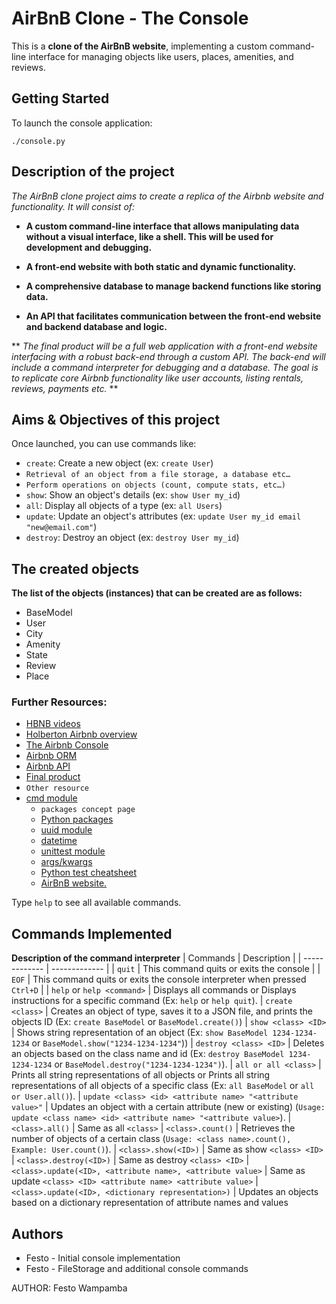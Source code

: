 # AirBnB Clone - The Console

This is a **clone of the AirBnB website**, implementing a custom command-line interface for managing objects like users, places, amenities, and reviews. 

## Getting Started

To launch the console application:

```
./console.py
```

## Description of the project

*The AirBnB clone project aims to create a replica of the Airbnb website and functionality. It will consist of:*

- **A custom command-line interface that allows manipulating data without a visual interface, like a shell. This will be used for development and debugging.**

- **A front-end website with both static and dynamic functionality.**

- **A comprehensive database to manage backend functions like storing data.**

- **An API that facilitates communication between the front-end website and backend database and logic.**

** *The final product will be a full web application with a front-end website interfacing with a robust back-end through a custom API. The back-end will include a command interpreter for debugging and a database. The goal is to replicate core Airbnb functionality like user accounts, listing rentals, reviews, payments etc.* ** 

## Aims & Objectives of this project
Once launched, you can use commands like:

- `create`: Create a new object (ex: `create User`)
- `Retrieval of an object from a file storage, a database etc… `
- `Perform operations on objects (count, compute stats, etc…)`
- `show`: Show an object's details (ex: `show User my_id`) 
- `all`: Display all objects of a type (ex: `all Users`)
- `update`: Update an object's attributes (ex: `update User my_id email "new@email.com"`)
- `destroy`: Destroy an object (ex: `destroy User my_id`)

## The created objects
**The list of the objects (instances) that can be created are as follows:**
- BaseModel
- User
- City
- Amenity
- State
- Review
- Place

### Further Resources:
* [HBNB videos](https://www.youtube.com/playlist?list=PLlLHfkTcnvmPOp6jv_89tRpJUMFrP-Wbi)
* [Holberton Airbnb overview](https://www.youtube.com/watch?v=QTwmCB_AWqI)
* [The Airbnb Console](https://www.youtube.com/watch?v=jeJwRB33YNg)
* [Airbnb ORM](https://www.youtube.com/watch?v=ZwCD8cNZk9U)
* [Airbnb API](https://www.youtube.com/watch?v=LrQhULlFJdU)
* [Final product](https://www.youtube.com/watch?v=m-cfupVumos)
* ```Other resource```
* [cmd module](https://docs.python.org/3.8/library/cmd.html)
    * ```packages concept page```
    * [Python packages](https://docs.python.org/3.4/tutorial/modules.html#packages)
    * [uuid module](https://docs.python.org/3.8/library/uuid.html)
    * [datetime](https://docs.python.org/3.8/library/datetime.html)
    * [unittest module](https://docs.python.org/3.8/library/unittest.html#module-unittest)
    * [args/kwargs](https://yasoob.me/2013/08/04/args-and-kwargs-in-python-explained/)
    * [Python test cheatsheet](https://www.pythonsheets.com/notes/python-tests.html)
    * [ AirBnB website.](https://www.airbnb.com/)

Type `help` to see all available commands.

## Commands Implemented
**Description of the command interpreter**
| Commands  | Description |
| ------------- | ------------- |
| ```quit```  | This command quits or exits the console  |
| ```EOF```  | This command quits or exits the console interpreter when pressed ```Ctrl+D``` |
| ```help``` or ```help <command>```  | Displays all commands or Displays instructions for a specific command (Ex: ```help``` or ```help quit```).
| ```create <class>```  | Creates an object of type, saves it to a JSON file, and prints the objects ID (Ex: ```create BaseModel``` or ```BaseModel.create()```)
| ```show <class> <ID>```  | Shows string representation of an object (Ex: ```show BaseModel 1234-1234-1234``` or ```BaseModel.show("1234-1234-1234"```))
| ```destroy <class> <ID>```  | Deletes an objects based on the class name and id (Ex: ```destroy BaseModel 1234-1234-1234``` or ```BaseModel.destroy("1234-1234-1234")```).
| ```all or all <class>```  | Prints all string representations of all objects or Prints all string representations of all objects of a specific class (Ex: ```all BaseModel``` or ```all or User.all()```).
| ```update <class> <id> <attribute name> "<attribute value>"```  | Updates an object with a certain attribute (new or existing) (```Usage: update <class name> <id> <attribute name> "<attribute value>```).
| ```<class>.all()```  | Same as all ```<class>```
| ```<class>.count()```  | Retrieves the number of objects of a certain class (```Usage: <class name>.count(), Example: User.count()```).
| ```<class>.show(<ID>)```  | Same as show ```<class> <ID>```
| ```<class>.destroy(<ID>)```  | Same as destroy ```<class> <ID>```
| ```<class>.update(<ID>, <attribute name>, <attribute value>```  | Same as update ```<class> <ID> <attribute name> <attribute value>```
| ```<class>.update(<ID>, <dictionary representation>)```  | Updates an objects based on a dictionary representation of attribute names and values


## Authors

- Festo - Initial console implementation
- Festo - FileStorage and additional console commands

AUTHOR:
Festo Wampamba
